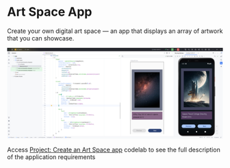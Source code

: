 # Art Space App

Create your own digital art space — an app that displays an array of artwork that you can showcase.

![App Screen](screenshots/img.png)

Access [Project: Create an Art Space app](https://developer.android.com/codelabs/basic-android-kotlin-compose-art-space) codelab to see the full description of the application requirements